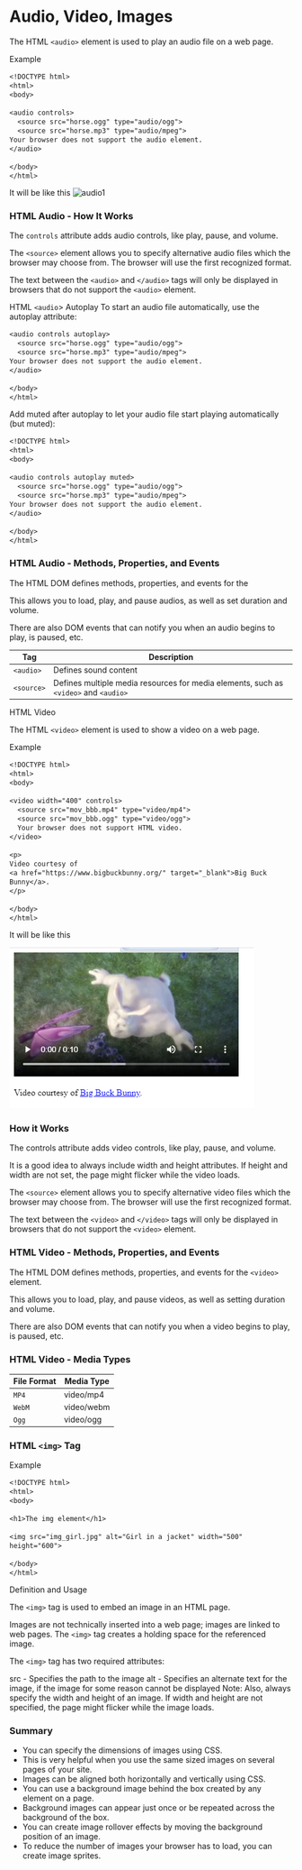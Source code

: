 # Audio, Video, Images

The HTML `<audio>` element is used to play an audio file on a web page.

Example

```
<!DOCTYPE html>
<html>
<body>

<audio controls>
  <source src="horse.ogg" type="audio/ogg">
  <source src="horse.mp3" type="audio/mpeg">
Your browser does not support the audio element.
</audio>

</body>
</html>
```

It will be like this
![audio1](./img./audio1.png)

### HTML Audio - How It Works

The `controls` attribute adds audio controls, like play, pause, and volume.

The `<source>` element allows you to specify alternative audio files which the browser may choose from. The browser will use the first recognized format.

The text between the `<audio>` and `</audio>` tags will only be displayed in browsers that do not support the `<audio>` element.

HTML `<audio`> Autoplay
To start an audio file automatically, use the autoplay attribute:

```
<audio controls autoplay>
  <source src="horse.ogg" type="audio/ogg">
  <source src="horse.mp3" type="audio/mpeg">
Your browser does not support the audio element.
</audio>

</body>
</html>
```

Add muted after autoplay to let your audio file start playing automatically (but muted):

```
<!DOCTYPE html>
<html>
<body>

<audio controls autoplay muted>
  <source src="horse.ogg" type="audio/ogg">
  <source src="horse.mp3" type="audio/mpeg">
Your browser does not support the audio element.
</audio>

</body>
</html>
```

### HTML Audio - Methods, Properties, and Events

The HTML DOM defines methods, properties, and events for the <audio> element.

This allows you to load, play, and pause audios, as well as set duration and volume.

There are also DOM events that can notify you when an audio begins to play, is paused, etc.

| Tag        | Description                                                                          |
| ---------- | ------------------------------------------------------------------------------------ |
| `<audio>`  | Defines sound content                                                                |
| `<source>` | Defines multiple media resources for media elements, such as `<video>` and `<audio>` |

HTML Video

The HTML `<video>` element is used to show a video on a web page.

Example

```
<!DOCTYPE html>
<html>
<body>

<video width="400" controls>
  <source src="mov_bbb.mp4" type="video/mp4">
  <source src="mov_bbb.ogg" type="video/ogg">
  Your browser does not support HTML video.
</video>

<p>
Video courtesy of
<a href="https://www.bigbuckbunny.org/" target="_blank">Big Buck Bunny</a>.
</p>

</body>
</html>
```

It will be like this

![video](./img/video.png)

### How it Works

The controls attribute adds video controls, like play, pause, and volume.

It is a good idea to always include width and height attributes. If height and width are not set, the page might flicker while the video loads.

The `<source>` element allows you to specify alternative video files which the browser may choose from. The browser will use the first recognized format.

The text between the `<video>` and `</video>` tags will only be displayed in browsers that do not support the `<video>` element.

### HTML Video - Methods, Properties, and Events

The HTML DOM defines methods, properties, and events for the `<video>` element.

This allows you to load, play, and pause videos, as well as setting duration and volume.

There are also DOM events that can notify you when a video begins to play, is paused, etc.

### HTML Video - Media Types

| File Format | Media Type |
| ----------- | ---------- |
| `MP4`       | video/mp4  |
| `WebM`      | video/webm |
| `Ogg`       | video/ogg  |

### HTML `<img>` Tag

Example

```
<!DOCTYPE html>
<html>
<body>

<h1>The img element</h1>

<img src="img_girl.jpg" alt="Girl in a jacket" width="500" height="600">

</body>
</html>
```

Definition and Usage

The `<img>` tag is used to embed an image in an HTML page.

Images are not technically inserted into a web page; images are linked to web pages. The `<img>` tag creates a holding space for the referenced image.

The `<img>` tag has two required attributes:

src - Specifies the path to the image
alt - Specifies an alternate text for the image, if the image for some reason cannot be displayed
Note: Also, always specify the width and height of an image. If width and height are not specified, the page might flicker while the image loads.

### Summary

- You can specify the dimensions of images using CSS.
- This is very helpful when you use the same sized images on several pages of your site.
- Images can be aligned both horizontally and vertically using CSS.
- You can use a background image behind the box created by any element on a page.
- Background images can appear just once or be repeated across the background of the box.
- You can create image rollover effects by moving the background position of an image.
- To reduce the number of images your browser has to load, you can create image sprites.
